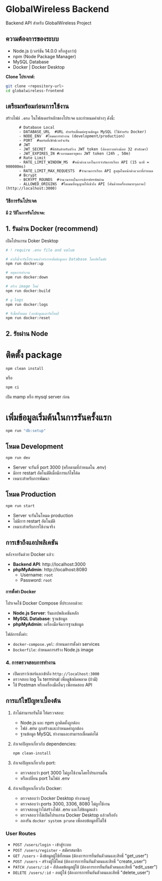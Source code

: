 # GlobalWireless Backend

Backend API สำหรับ GlobalWireless Project

## ความต้องการของระบบ

-   Node.js (เวอร์ชัน 14.0.0 หรือสูงกว่า)
-   npm (Node Package Manager)
-   MySQL Database
-   Docker | Docker Desktop

**Clone โปรเจกต์:**

```bash
git clone <repository-url>
cd globalwireless-frontend
```

## เตรียมพร้อมก่อนการใช้งาน

สร้างไฟล์ `.env` ในโฟลเดอร์หลักของโปรเจค และกำหนดค่าต่างๆ ดังนี้:

```env
      # Database Local
      - DATABASE_URL  #URL สำหรับเชื่อมต่อฐานข้อมูล MySQL (ใช้สำหรับ Docker)
      - NODE_ENV  #โหมดการทำงาน (development/production)
      - PORT  #พอร์ตที่เซิร์ฟเวอร์จะรัน
      # JWT
      - JWT_SECRET  #คีย์ลับสำหรับสร้าง JWT token (ต้องยาวอย่างน้อย 32 ตัวอักษร)
      - JWT_EXPIRES_IN #เวลาหมดอายุของ JWT token (24h , 50m)
      # Rate Limit
      - RATE_LIMIT_WINDOW_MS  #หน้าต่างเวลาในการจำกัดการเรียก API (15 นาที = 900000ms)
      - RATE_LIMIT_MAX_REQUESTS  #จำนวนการเรียก API สูงสุดในหน้าต่างเวลาที่กำหนด
      # Bcrypt
      - BCRYPT_ROUNDS  #จำนวนรอบในการเข้ารหัสรหัสผ่าน
      - ALLOWED_ORIGINS  #โดเมนที่อนุญาตให้เข้าถึง API (คั่นด้วยเครื่องหมายจุลภาค) (http://localhost:3000)
```

### วิธีการรันโปรเจค

#### มี 2 วิธีในการรันโปรเจค:

## 1. รันผ่าน Docker (recommend)

เปิดโปรแกรม Doker Desktop

```bash
# ! require .env file and value

# คำสั่งนี้จะรันโปรเจคแล้วทำการเพิ่มข้อมูลลง Database โดยอัตโนมัต
npm run docker:up

# หยุดการทำงาน
npm run docker:down

# สร้าง image ใหม่
npm run docker:build

# ดู logs
npm run docker:logs

# รีเซ็ตทั้งหมด (ลบข้อมูลและรันใหม่)
npm run docker:reset

```

## 2. รัยผ่าน Node

# ติดตั้ง package

```bash
npm clean install
```

หรือ

```bash
npm ci
```

เปิด mamp หรือ mysql server ก่อน

# เพิ่มข้อมูลเริ่มต้นในการรันครั้งแรก

```bash
npm run "db:setup"
```

## โหมด Development

```bash
npm run dev
```

-   Server จะรันที่ port 3000 (หรือตามที่กำหนดใน .env)
-   มีการ restart อัตโนมัติเมื่อมีการแก้ไขโค้ด
-   เหมาะสำหรับการพัฒนา

## โหมด Production

```bash
npm run start
```

-   Server จะรันในโหมด production
-   ไม่มีการ restart อัตโนมัติ
-   เหมาะสำหรับการใช้งานจริง

## การเข้าถึงแอปพลิเคชัน

หลังจากรันด้วย Docker แล้ว:

-   **Backend API**: http://localhost:3000
-   **phpMyAdmin**: http://localhost:8080
    -   Username: `root`
    -   Password: `root`

#### การตั้งค่า Docker

โปรเจคใช้ Docker Compose ที่ประกอบด้วย:

-   **Node.js Server**: รันแอปพลิเคชันหลัก
-   **MySQL Database**: ฐานข้อมูล
-   **phpMyAdmin**: เครื่องมือจัดการฐานข้อมูล

ไฟล์การตั้งค่า:

-   `docker-compose.yml`: กำหนดการตั้งค่า services
-   `Dockerfile`: กำหนดการสร้าง Node.js image

### 4. การตรวจสอบการทำงาน

-   เปิดเบราว์เซอร์และเข้าถึง `http://localhost:3000`
-   ตรวจสอบ log ใน terminal เพื่อดูข้อผิดพลาด (ถ้ามี)
-   ใช้ Postman หรือเครื่องมืออื่นๆ เพื่อทดสอบ API

## การแก้ไขปัญหาเบื้องต้น

1. ถ้าไม่สามารถรันได้ ให้ตรวจสอบ:

    - Node.js และ npm ถูกติดตั้งถูกต้อง
    - ไฟล์ .env ถูกสร้างและกำหนดค่าถูกต้อง
    - ฐานข้อมูล MySQL ทำงานและสามารถเชื่อมต่อได้

2. ถ้าเจอปัญหาเกี่ยวกับ dependencies:

    ```bash
    npm clean-install
    ```

3. ถ้าเจอปัญหาเกี่ยวกับ port:

    - ตรวจสอบว่า port 3000 ไม่ถูกใช้งานโดยโปรแกรมอื่น
    - หรือเปลี่ยน port ในไฟล์ .env

4. ถ้าเจอปัญหาเกี่ยวกับ Docker:
    - ตรวจสอบว่า Docker Desktop ทำงานอยู่
    - ตรวจสอบว่า ports 3000, 3306, 8080 ไม่ถูกใช้งาน
    - ตรวจสอบดูว่าได้สร้างไฟล์ .env และใส่ข้อมูลแล้ว
    - ตรวจสอบว่าได้เปิดโปรแกรม Docker Desktop แล้วหรือยัง
    - ลองรัน `docker system prune` เพื่อลบข้อมูลที่ไม่ใช้

### User Routes

-   `POST /users/login` - เข้าสู่ระบบ
-   `POST /users/register` - สมัครสมาชิก
-   `GET /users` - ดึงข้อมูลผู้ใช้ทั้งหมด (ต้องการการยืนยันตัวตนและสิทธิ์ "get_user")
-   `POST /users` - สร้างผู้ใช้ใหม่ (ต้องการการยืนยันตัวตนและสิทธิ์ "create_user")
-   `PATCH /users/:id` - อัปเดตข้อมูลผู้ใช้ (ต้องการการยืนยันตัวตนและสิทธิ์ "edit_user")
-   `DELETE /users/:id` - ลบผู้ใช้ (ต้องการการยืนยันตัวตนและสิทธิ์ "delete_user")

```

```
